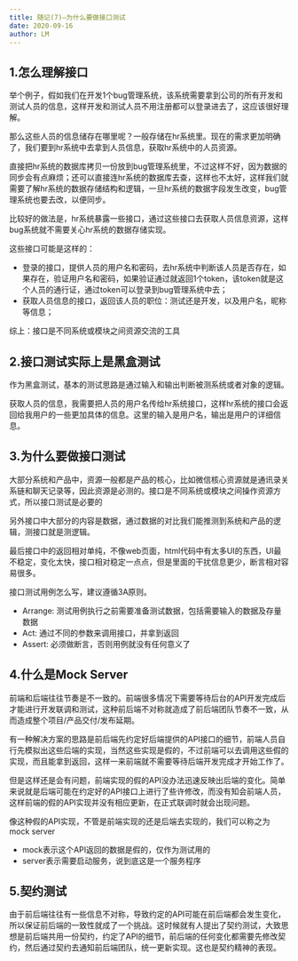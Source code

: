 ```yaml
---
title: 随记(7)—为什么要做接口测试
date: 2020-09-16
author: LM
---
```


## 1.怎么理解接口

举个例子，假如我们在开发1个bug管理系统，该系统需要拿到公司的所有开发和测试人员的信息，这样开发和测试人员不用注册都可以登录进去了，这应该很好理解。

那么这些人员的信息储存在哪里呢？一般存储在hr系统里。现在的需求更加明确了，我们要到hr系统中去拿到人员信息，获取hr系统中的人员资源。

直接把hr系统的数据库拷贝一份放到bug管理系统里，不过这样不好，因为数据的同步会有点麻烦；还可以直接连hr系统的数据库去查，这样也不太好，这样我们就需要了解hr系统的数据存储结构和逻辑，一旦hr系统的数据字段发生改变，bug管理系统也要去改，以便同步。

比较好的做法是，hr系统暴露一些接口，通过这些接口去获取人员信息资源，这样bug系统就不需要关心hr系统的数据存储实现。

这些接口可能是这样的：

- 登录的接口，提供人员的用户名和密码，去hr系统中判断该人员是否存在，如果存在，验证用户名和密码，如果验证通过就返回1个token，该token就是这个人员的通行证，通过token可以登录到bug管理系统中去；
- 获取人员信息的接口，返回该人员的职位：测试还是开发，以及用户名，昵称等信息；

综上：接口是不同系统或模块之间资源交流的工具

## 2.接口测试实际上是黑盒测试

作为黑盒测试，基本的测试思路是通过输入和输出判断被测系统或者对象的逻辑。

获取人员的信息，我需要把人员的用户名传给hr系统接口，这样hr系统的接口会返回给我用户的一些更加具体的信息。这里的输入是用户名，输出是用户的详细信息。

## 3.为什么要做接口测试

大部分系统和产品中，资源一般都是产品的核心，比如微信核心资源就是通讯录关系链和聊天记录等，因此资源是必测的。接口是不同系统或模块之间操作资源方式，所以接口测试是必要的

另外接口中大部分的内容是数据，通过数据的对比我们能推测到系统和产品的逻辑，测接口就是测逻辑。

最后接口中的返回相对单纯，不像web页面，html代码中有太多UI的东西，UI最不稳定，变化太快，接口相对稳定一点点，但是里面的干扰信息更少，断言相对容易很多。

接口测试用例怎么写，建议遵循3A原则。

- Arrange: 测试用例执行之前需要准备测试数据，包括需要输入的数据及存量数据
- Act: 通过不同的参数来调用接口，并拿到返回
- Assert: 必须做断言，否则用例就没有任何意义了

## 4.什么是Mock Server

前端和后端往往节奏是不一致的。前端很多情况下需要等待后台的API开发完成后才能进行开发联调和测试，这种前后端不对称就造成了前后端团队节奏不一致，从而造成整个项目/产品交付/发布延期。

有一种解决方案的思路是前后端先约定好后端提供的API接口的细节，前端人员自行先模拟出这些后端的实现，当然这些实现是假的，不过前端可以去调用这些假的实现，而且能拿到返回，这样一来前端就不需要等待后端开发完成才开始工作了。

但是这样还是会有问题，前端实现的假的API没办法迅速反映出后端的变化。简单来说就是后端可能在约定好的API接口上进行了些许修改，而没有知会前端人员，这样前端的假的API实现并没有相应更新，在正式联调时就会出现问题。

像这种假的API实现，不管是前端实现的还是后端去实现的，我们可以称之为mock server

- mock表示这个API返回的数据是假的，仅作为测试用的
- server表示需要启动服务，说到底这是一个服务程序

## 5.契约测试

由于前后端往往有一些信息不对称，导致约定的API可能在前后端都会发生变化，所以保证前后端的一致性就成了一个挑战。这时候就有人提出了契约测试，大致思想是前后端共用一份契约，约定了API的细节，前后端的任何变化都需要先修改契约，然后通过契约去通知前后端团队，统一更新实现。这也是契约精神的表现。
